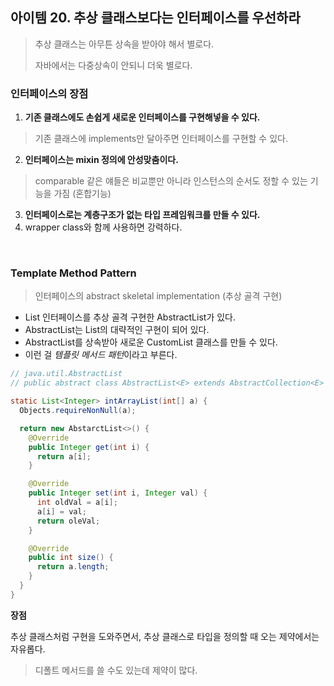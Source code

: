 ## 아이템 20. 추상 클래스보다는 인터페이스를 우선하라

> 추상 클래스는 아무튼 상속을 받아야 해서 별로다.
>
> 자바에서는 다중상속이 안되니 더욱 별로다.

### 인터페이스의 장점

1. **기존 클래스에도 손쉽게 새로운 인터페이스를 구현해넣을 수 있다.**

> 기존 클래스에 implements만 달아주면 인터페이스를 구현할 수 있다.

2. **인터페이스는 mixin 정의에 안성맞춤이다.**

> comparable 같은 얘들은 비교뿐만 아니라 인스턴스의 순서도 정할 수 있는 기능을 가짐 (혼합기능)

3. **인터페이스로는 계층구조가 없는 타입 프레임워크를 만들 수 있다.**
4. wrapper class와 함께 사용하면 강력하다.

<br>

### Template Method Pattern

> 인터페이스의 abstract skeletal implementation (추상 골격 구현)

- List 인터페이스를 추상 골격 구현한 AbstractList가 있다.
- AbstractList는 List의 대략적인 구현이 되어 있다.
- AbstractList를 상속받아 새로운 CustomList 클래스를 만들 수 있다.
- 이런 걸 *템플릿 메서드 패턴*이라고 부른다.

```java
// java.util.AbstractList
// public abstract class AbstractList<E> extends AbstractCollection<E> implements List<E> { ... }

static List<Integer> intArrayList(int[] a) {
  Objects.requireNonNull(a);

  return new AbstarctList<>() {
    @Override
    public Integer get(int i) {
      return a[i];
    }

    @Override
    public Integer set(int i, Integer val) {
      int oldVal = a[i];
      a[i] = val;
      return oleVal;
    }

    @Override
    public int size() {
      return a.length;
    }
  }
}
```

**장점**

추상 클래스처럼 구현을 도와주면서, 추상 클래스로 타입을 정의할 때 오는 제약에서는 자유롭다.

> 디폴트 메서드를 쓸 수도 있는데 제약이 많다.

